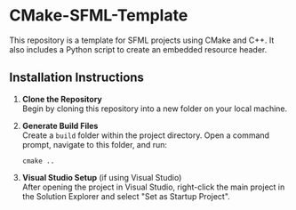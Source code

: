 
# CMake-SFML-Template
This repository is a template for SFML projects using CMake and C++. It also includes a Python script to create an embedded resource header.

## Installation Instructions

1. **Clone the Repository**  
   Begin by cloning this repository into a new folder on your local machine.

2. **Generate Build Files**  
   Create a `build` folder within the project directory. Open a command prompt, navigate to this folder, and run:
   ```
   cmake ..
   ```
4. **Visual Studio Setup** (if using Visual Studio)  
   After opening the project in Visual Studio, right-click the main project in the Solution Explorer and select "Set as Startup Project".
